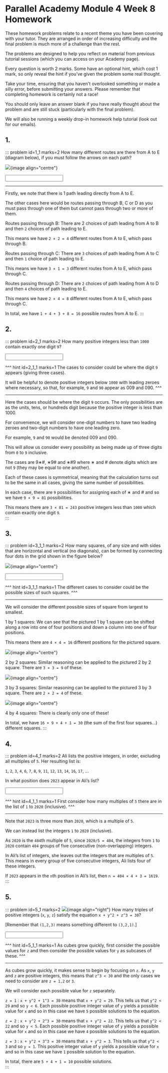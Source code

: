 # Parallel Academy Module 4 Week 8 Homework

These homework problems relate to a recent theme you have been covering with your tutor. They are arranged in order of increasing difficulty and the final problem is much more of a challenge than the rest.  

The problems are designed to help you reflect on material from previous tutorial sessions (which you can access on your Academy page).  

Every question is worth 2 marks. Some have an optional hint, which cost 1 mark, so only reveal the hint if you’ve given the problem some real thought.   

Take your time, ensuring that you haven't overlooked something or made a silly error, before submitting your answers. Please remember that completing homework is certainly not a race!  

You should only leave an answer blank if you have really thought about the problem and are still stuck (particularly with the final problem).  

We will also be running a weekly drop-in homework help tutorial (look out for our emails).  


## 1.
::: problem id=1_1 marks=2
How many different routes are there from A to E (diagram below), if you must follow the arrows on each path?  

![](/resources/academy-4-week-8/1-paths.png){image align="centre"}  

<input type="number" solution="16"/>  

---
Firstly, we note that there is 1 path leading directly from A to E. 
 
The other cases here would be routes passing through B, C or D as you must pass through one of them but cannot pass through two or more of them.  

Routes passing through B: There are 2 choices of path leading from A to B and then `2` choices of path leading to E.  

This means we have `2 × 2 = 4` different routes from A to E, which pass through B.  

Routes passing through C: There are `3` choices of path leading from A to C and then `1` choice of path leading to E.  

This means we have `3 × 1 = 3` different routes from A to E, which pass through C.  

Routes passing through D: There are `2` choices of path leading from A to D and then `4` choices of path leading to E.  

This means we have `2 × 4 = 8` different routes from A to E, which pass through C.  

In total, we have `1 + 4 + 3 + 8 = 16` possible routes from A to E.
:::


## 2.
::: problem id=2_1 marks=2
How many positive integers less than `1000` contain exactly one digit `9`?  

<input type="number" solution="243"/>

^^^ hint id=2_1_1 marks=1
The cases to consider could be where the digit `9` appears (giving three cases).  

It will be helpful to denote positive integers below `1000` with leading zeroes where necessary, so that, for example, `9` and `90` appear as 009 and 090.
^^^

---
Here the cases should be where the digit `9` occurs. The only possibilities are as the units, tens, or hundreds digit because the positive integer is less than 1000.  

For convenience, we will consider one-digit numbers to have two leading zeroes and two-digit numbers to have one leading zero.  

For example, `9` and `90` would be denoted 009 and 090.  

This will allow us consider every possibility as being made up of three digits from `0` to `9` inclusive.  

The cases are 9∗#,  ∗9# and ∗#9 where ∗ and # denote digits which are not `9` (they may be equal to one another).  

Each of these cases is symmetrical, meaning that the calculation turns out to be the same in all cases, giving the same number of possibilities.  

In each case, there are `9` possibilities for assigning each of  ∗ and # and so we have `9 × 9 = 81` possibilities.  

This means there are `3 × 81 = 243` positive integers less than `1000` which contain exactly one digit `9`.  
:::


## 3.
::: problem id=3_1_1 marks=2
How many squares, of any size and with sides that are horizontal and vertical (no diagonals), can be formed by connecting four dots in the grid shown in the figure below?  

![](/resources/academy-4-week-8/3-squares.png){image align="centre"} 

<input type="number" solution="30"/>  

^^^ hint id=3_1_1 marks=1
The different cases to consider could be the possible sizes of such squares.
^^^

---
We will consider the different possible sizes of square from largest to smallest.

1 by 1 squares: We can see that the pictured 1 by 1 square can be shifted along a row into one of four positions and down a column into one of four positions.  

This means there are `4 × 4 = 16` different positions for the pictured square.  

![](/resources/academy-4-week-8/3-squaresSmall.png){image align="centre"}  
 
2 by 2 squares: Similar reasoning can be applied to the pictured 2 by 2 square. There are `3 × 3 = 9` of these.  

![](/resources/academy-4-week-8/3-squaresMedium.png){image align="centre"}  

3 by 3 squares: Similar reasoning can be applied to the pictured 3 by 3 square. There are `2 × 2 = 4` of these.  

![](/resources/academy-4-week-8/3-squaresBig.png){image align="centre"}  

4 by 4 squares: There is clearly only one of these!  

In total, we have `16 + 9 + 4 + 1 = 30` (the sum of the first four squares...) different squares. 
:::


## 4.
::: problem id=4_1 marks=2
Ali lists the positive integers, in order, excluding all multiples of `5`. Her resulting list is:  

`1`, `2`, `3`, `4`, `6`, `7`, `8`, `9`, `11`, `12`, `13`, `14`, `16`, `17`, ...  

In what position does `2023` appear in Ali’s list?  

<input type="number" solution="1619"/> 

^^^ hint id=4_1_1 marks=1
First consider how many multiples of `5` there are in the list of `1` to `2020` (inclusive).
^^^

---
Note that `2023` is three more than `2020`, which is a multiple of `5`.  

We can instead list the integers `1` to `2020` (inclusive).  
 
As `2020` is the `404`th multiple of `5`, since `2020/5 = 404`, the integers from `1` to `2020` contain `404` groups of five consecutive (non-overlapping) integers.  
 
In Ali’s list of integers, she leaves out the integers that are multiples of `5`. This means in every group of five consecutive integers, Ali lists four of these integers.  
 
If `2023` appears in the `n`th position in Ali’s list, then `n = 404 × 4 + 3 = 1619`.
:::


## 5.
::: problem id=5_1 marks=2
![](/resources/academy-4-week-2/4-skull.png){image align="right"} 
How many triples of positive integers (`x`, `y`, `z`) satisfy the equation `x + y^2 + z^3 = 30`?  

[Remember that `(1,2,3)` means something different to `(3,2,1)`.]  

<input type="number" solution="10"/> 

^^^ hint id=5_1_1 marks=1
As cubes grow quickly, first consider the possible values for `z` and then consider the possible values for `y` as subcases of these.
^^^

---
As cubes grow quickly, it makes sense to begin by focusing on `z`. As `x`, `y` and `z` are positive integers, this means that `z^3 < 30` and the only cases we need to consider are `z = 1,2` or `3`.  

We will consider each possible value for `z` separately.  

`z = 1` :  `x + y^2 + 1^3 = 30` means that `x + y^2 = 29`. This tells us that `y^2 < 29` and so `y < 6`. Each possible positive integer value of `y` yields a possible value for `x` and so in this case we have `5` possible solutions to the equation.  

`z = 2` :  `x + y^2 + 2^3 = 30` means that `x + y^2 = 22`. This tells us that `y^2 < 22` and so `y < 5`. Each possible positive integer value of `y` yields a possible value for `x` and so in this case we have `4` possible solutions to the equation.  

`z = 3` :  `x + y^2 + 3^3 = 30` means that `x + y^2 = 3`. This tells us that `y^2 < 3` and so `y = 1`. This positive integer value of `y` yields a possible value for `x` and so in this case we have `1` possible solution to the equation.

In total, there are `5 + 4 + 1 = 10` possible solutions.  
:::